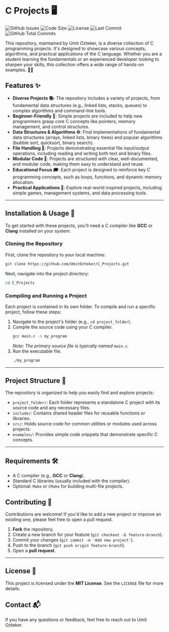 # C Projects 🖥️
![GitHub Issues](https://img.shields.io/github/issues/UmitOzteker/C_Projects)
![Code Size](https://img.shields.io/github/languages/code-size/UmitOzteker/C_Projects)
![License](https://img.shields.io/github/license/UmitOzteker/C_Projects)
![Last Commit](https://img.shields.io/github/last-commit/UmitOzteker/C_Projects)
![GitHub Total Commits](https://img.shields.io/github/commit-activity/t/UmitOzteker/C_Projects) 

This repository, maintained by Umit Ozteker, is a diverse collection of C programming projects. It's designed to showcase various concepts, algorithms, and practical applications of the C language. Whether you are a student learning the fundamentals or an experienced developer looking to sharpen your skills, this collection offers a wide range of hands-on examples. 🧑‍💻

## Features ✨

  * **Diverse Projects 📚**: The repository includes a variety of projects, from fundamental data structures (e.g., linked lists, stacks, queues) to complex algorithms and command-line tools.
  * **Beginner-Friendly 🌱**: Simple projects are included to help new programmers grasp core C concepts like pointers, memory management, and control structures.
  * **Data Structures & Algorithms ⚙️**: Find implementations of fundamental data structures (arrays, linked lists, binary trees) and popular algorithms (bubble sort, quicksort, binary search).
  * **File Handling 📄**: Projects demonstrating essential file input/output operations, including reading and writing both text and binary files.
  * **Modular Code 🧩**: Projects are structured with clear, well-documented, and modular code, making them easy to understand and reuse.
  * **Educational Focus 🎓**: Each project is designed to reinforce key C programming concepts, such as loops, functions, and dynamic memory allocation.
  * **Practical Applications 🚀**: Explore real-world inspired projects, including simple games, management systems, and data processing tools.

-----

## Installation & Usage 🚀

To get started with these projects, you'll need a C compiler like **GCC** or **Clang** installed on your system.

### Cloning the Repository

First, clone the repository to your local machine:

```bash
git clone https://github.com/UmitOzteker/C_Projects.git
```

Next, navigate into the project directory:

```bash
cd C_Projects
```

### Compiling and Running a Project

Each project is contained in its own folder. To compile and run a specific project, follow these steps:

1.  Navigate to the project's folder (e.g., `cd project_folder`).
2.  Compile the source code using your C compiler.
    ```bash
    gcc main.c -o my_program
    ```
    *Note: The primary source file is typically named `main.c`.*
3.  Run the executable file.
    ```bash
    ./my_program
    ```

-----

## Project Structure 📁

The repository is organized to help you easily find and explore projects:

  * `project_folder/`: Each folder represents a standalone C project with its source code and any necessary files.
  * `include/`: Contains shared header files for reusable functions or libraries.
  * `src/`: Holds source code for common utilities or modules used across projects.
  * `examples/`: Provides simple code snippets that demonstrate specific C concepts.

-----

## Requirements 🛠️

  * A C compiler (e.g., **GCC** or **Clang**).
  * Standard C libraries (usually included with the compiler).
  * Optional: `Make` or `CMake` for building multi-file projects.

## Contributing 🤝

Contributions are welcome\! If you'd like to add a new project or improve an existing one, please feel free to open a pull request.

1.  **Fork** the repository.
2.  Create a new branch for your feature (`git checkout -b feature-branch`).
3.  Commit your changes (`git commit -m 'Add new project'`).
4.  Push to the branch (`git push origin feature-branch`).
5.  Open a **pull request**.

-----

## License 📜

This project is licensed under the **MIT License**. See the `LICENSE` file for more details.

## Contact 📬

If you have any questions or feedback, feel free to reach out to Umit Ozteker.
